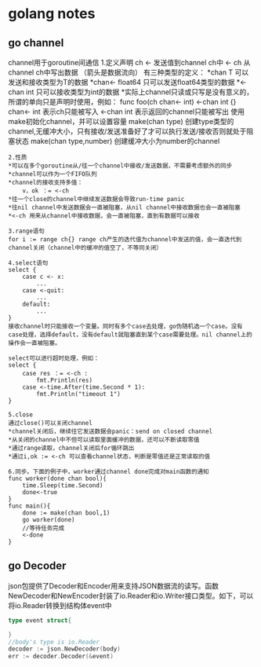# golang notes

## go channel

channel用于goroutine间通信
    1.定义声明
    ch <- 发送值到channel ch中
    <- ch 从channel ch中写出数据   （箭头是数据流向）
    有三种类型的定义：
        *chan T           可以发送和接收类型为T的数据
        *chan<- float64   只可以发送float64类型的数据
        *<-chan int       只可以接收类型为int的数据
        *实际上channel只读或只写是没有意义的，所谓的单向只是声明时使用，例如：
            func foo(ch chan<- int) <-chan int {}
            chan<- int 表示ch只能被写入
            <-chan int 表示返回的channel只能被写出
    使用make初始化channel，并可以设置容量
    make(chan type)        创建type类型的channel,无缓冲大小，只有接收/发送准备好了才可以执行发送/接收否则就处于阻塞状态
    make(chan type,number) 创建缓冲大小为number的channel

    2.性质
    *可以在多个goroutine从/往一个channel中接收/发送数据，不需要考虑额外的同步
    *channel可以作为一个FIFO队列
    *channel的接收支持多值：
        v，ok ：= <-ch
    *往一个close的channel中继续发送数据会导致run-time panic
    *往nil channel中发送数据会一直被阻塞，从nil channel中接收数据也会一直被阻塞
    *<-ch 用来从channel中接收数据，会一直被阻塞，直到有数据可以接收

    3.range语句
    for i := range ch{} range ch产生的迭代值为channel中发送的值，会一直迭代到channel关闭（channel中的缓冲的值空了，不等同关闭）

    4.select语句
    select {
        case c <- x:
            ...
        case <-quit:
            ...
        default:
            ...
    }
    接收channel时只能接收一个变量。同时有多个case去处理，go伪随机选一个case。没有case处理，选择default，没有default就阻塞直到某个case需要处理。nil channel上的操作会一直被阻塞。

    select可以进行超时处理，例如：
    select {
        case res ：= <-ch :
            fmt.Println(res)
        case <-time.After(time.Second * 1):
            fmt.Println("timeout 1")
    }

    5.close
    通过close()可以关闭channel
    *channel关闭后，继续往它发送数据会panic：send on closed channel
    *从关闭的channel中不但可以读取里面缓冲的数据，还可以不断读取零值
    *通过range读取，channel关闭后for循环跳出
    *通过i,ok := <-ch 可以查看channel状态，判断是零值还是正常读取的值

    6.同步。下面的例子中，worker通过channel done完成对main函数的通知
    func worker(done chan bool){
        time.Sleep(time.Second)
        done<-true
    }
    func main(){
        done := make(chan bool,1)
        go worker(done)
        //等待任务完成
        <-done
    }

## go Decoder

json包提供了Decoder和Encoder用来支持JSON数据流的读写。函数NewDecoder和NewEncoder封装了io.Reader和io.Writer接口类型。如下，可以将io.Reader转换到结构体event中

```go
type event struct{

}
//body's type is io.Reader
decoder := json.NewDecoder(body)
err := decoder.Decoder(&event)
```